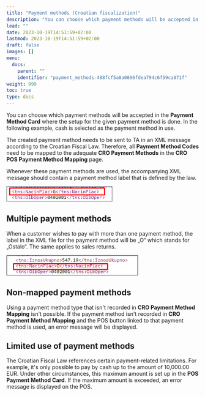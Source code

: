 ```yaml
---
title: "Payment methods (Croatian fiscalization)"
description: "You can choose which payment methods will be accepted in the Payment Method Card where the setup for the given payment method is done."
lead: ""
date: 2023-10-19T14:51:59+02:00
lastmod: 2023-10-19T14:51:59+02:00
draft: false
images: []
menu:
  docs:
    parent: ""
    identifier: "payment_methods-488fcf5a8a0896fdea794c6f59ca871f"
weight: 999
toc: true
type: docs
---
```


You can choose which payment methods will be accepted in the **Payment Method Card** where the setup for the given payment method is done. In the following example, cash is selected as the payment method in use.

The created payment method needs to be sent to TA in an XML message according to the Croatian Fiscal Law. Therefore, all **Payment Method Codes** need to be mapped to the adequate **CRO Payment Methods** in the **CRO POS Payment Method Mapping** page.

Whenever these payment methods are used, the accompanying XML message should contain a payment method label that is defined by the law.

  ![cro_xml](Images/cro_xml.png)

## Multiple payment methods

When a customer wishes to pay with more than one payment method, the label in the XML file for the payment method will be „O“  which stands for „Ostalo“. The same applies to sales returns.

  ![cro_xml2](Images/cro_xml2.png)

## Non-mapped payment methods

Using a payment method type that isn't recorded in **CRO Payment Method Mapping** isn't possible. If the payment method isn't recorded in **CRO Payment Method Mapping** and the POS button linked to that payment method is used, an error message will be displayed.

## Limited use of payment methods

The Croatian Fiscal Law references certain payment-related limitations. For example, it's only possible to pay by cash up to the amount of 10,000.00 EUR. Under other circumstances, this maximum amount is set up in the **POS Payment Method Card**. If the maximum amount is exceeded, an error message is displayed on the POS.